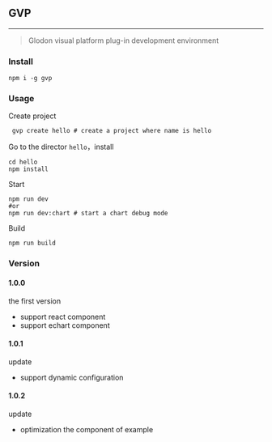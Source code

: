 ## GVP

---



> Glodon visual platform plug-in development environment



### Install

```shell
npm i -g gvp
```

### Usage

Create project

```shell
 gvp create hello # create a project where name is hello
```

Go to the director `hello`，install 

```shell
cd hello 
npm install
```

Start

```shell
npm run dev 
#or
npm run dev:chart # start a chart debug mode
```

Build

```shell
npm run build
```



### Version

#### 1.0.0

the first version

* support react component
* support echart component

#### 1.0.1

update

* support dynamic configuration

#### 1.0.2

update

* optimization the component of example 







